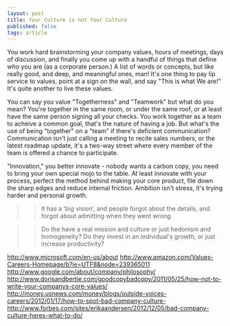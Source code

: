 ```yaml
---
layout: post
title: Your Culture is not Your Culture
published: false
tags: article
---
```


You work hard brainstorming your company values, hours of meetings, days of
discussion, and finally you come up with a handful of things that define who
you are (as a corporate person.) A list of words or concepts, but like really
good, and deep, and meaningful ones, man! It's one thing to pay lip service to
values, point at a sign on the wall, and say "This is what We are!" It's quite
another to live these values.

You can say you value "Togetherness" and "Teamwork" but what do you mean?
You're together in the same room, or under the same roof, or at least have the
same person signing all your checks. You work together as a team to acheive a
common goal, that's the nature of having a job. But what's the use of being
"together" on a "team" if there's deficient communication? Communication isn't
just calling a meeting to recite sales numbers, or the latest roadmap update,
it's a two-way street where every member of the team is offered a chance to
participate.

"Innovation," you better innovate - nobody wants a carbon copy, you need to bring
your own special mojo to the table. At least innovate with your process, perfect
the method behind making your core product, file down the sharp edges and reduce
internal friction. Ambition isn't stress, it's trying harder and personal
growth.

>> It has a ‘big vision’, and people forgot about the details, and forgot about admitting when they went wrong.

>> Do the have a real mission and culture or just hedonism and homogeneity? Do
>> they invest in an individual's growth, or just increase productivity?


http://www.microsoft.com/en-us/about
http://www.amazon.com/Values-Careers-Homepage/b?ie=UTF8&node=239365011
http://www.google.com/about/company/philosophy/
http://www.dorisandbertie.com/goodcopybadcopy/2011/05/25/how-not-to-write-your-companys-core-values/
http://money.usnews.com/money/blogs/outside-voices-careers/2012/01/17/how-to-spot-bad-company-culture-
http://www.forbes.com/sites/erikaandersen/2012/12/05/bad-company-culture-heres-what-to-do/
